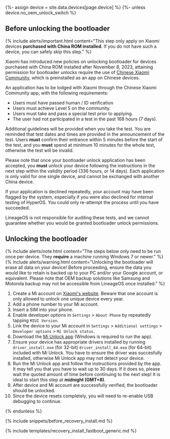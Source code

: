 {%- assign device = site.data.devices[page.device] %}
{%- unless device.no_oem_unlock_switch %}
## Before unlocking the bootloader

{% include alerts/important.html content="This step only apply on Xiaomi devices **purchased with China ROM installed**. If you do not have such a device, you can safely skip this step." %}

Xiaomi has introduced new policies on unlocking bootloader for devices purchased with China ROM installed after November 8, 2023, attaining permission for bootloader unlocks require the use of [Chinese Xiaomi Community](https://www.xiaomi.cn), which is preinstalled as an app on Chinese devices.

An application has to be lodged with Xiaomi through the Chinese Xiaomi Community app, with the following requirements:
* Users must have passed human / ID verification
* Users must achieve Level 5 on the community.
* Users must take and pass a special test prior to applying.
* The user had not participated in a test in the past 168 hours (7 days).

Additional guidelines will be provided when you take the test. You are reminded that test dates and times are provided in the announcement of the test. Users **must** confirm their entrance within 5 minutes before the start of the test, and you **must** spend at minimum 10 minutes for the whole test, otherwise the test will be invalid.

Please note that once your bootloader unlock application has been accepted, you **must** unlock your device following the instructions in the next step within the validity period (336 hours, or 14 days). Each application is only valid for one single device, and cannot be exchanged with another China device.

If your application is declined repeatedly, your account may have been flagged by the system, especially if you were also declined for internal testing of HyperOS. You could only re-attempt the process until you have succeeded.

LineageOS is not responsible for auditing these tests, and we cannot guarantee whether you would be granted bootloader unlock permissions.

## Unlocking the bootloader

{% include alerts/note.html content="The steps below only need to be run once per device. They **require** a machine running Windows 7 or newer." %}
{% include alerts/warning.html content="Unlocking the bootloader will erase all data on your device! Before proceeding, ensure the data you would like to retain is backed up to your PC and/or your Google account, or equivalent. Please note that OEM backup solutions like Samsung and Motorola backup may not be accessible from LineageOS once installed." %}

1. Create a Mi account on [Xiaomi's website](https://global.account.xiaomi.com/pass/register). Beware that one account is only allowed to unlock one unique device every year.
2. Add a phone number to your Mi account.
3. Insert a SIM into your phone.
4. Enable developer options in `Settings` > `About Phone` by repeatedly tapping `MIUI Version`.
5. Link the device to your Mi account in `Settings` > `Additional settings` > `Developer options` > `Mi Unlock status`.
6. Download the [Mi Unlock app](https://en.miui.com/unlock/download_en.html) (Windows is required to run the app).
7. Ensure your device has appropriate drivers installed by running `driver_install.exe` (for 32-bit) `driver_install_64.exe` (for 64-bit) included with Mi Unlock. You have to ensure the driver was succesfully installed, otherwise Mi Unlock app may not detect your device.
8. Run the Mi Unlock app and follow the instructions provided by the app. It may tell you that you have to wait up to 30 days. If it does so, please wait the quoted amount of time before continuing to the next step! It is ideal to start this step at **midnight (GMT+8)**.
9. After device and Mi account are successfully verified, the bootloader should be unlocked.
10. Since the device resets completely, you will need to re-enable USB debugging to continue.

{% endunless %}

{% include snippets/before_recovery_install.md %}

{% include templates/recovery_install_fastboot_generic.md %}
